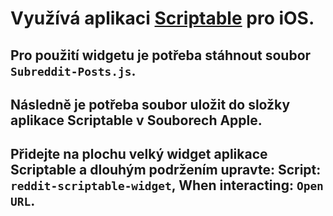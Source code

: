 # Využívá aplikaci [Scriptable](https://apps.apple.com/cz/app/scriptable/id1405459188?l=cs) pro iOS. 
## Pro použití widgetu je potřeba stáhnout soubor `Subreddit-Posts.js`.
## Následně je potřeba soubor uložit do složky aplikace Scriptable v Souborech Apple.
## Přidejte na plochu velký widget aplikace Scriptable a dlouhým podržením upravte: Script: `reddit-scriptable-widget`, When interacting: `Open URL`.